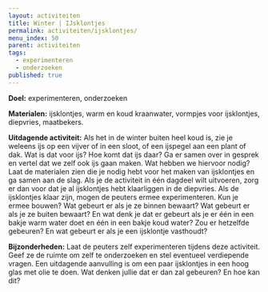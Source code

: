 ```yaml
---
layout: activiteiten
title: Winter | IJsklontjes
permalink: activiteiten/ijsklontjes/
menu_index: 50
parent: activiteiten
tags:
  - experimenteren
  - onderzoeken
published: true
---
```


**Doel:** experimenteren, onderzoeken

<p style="margin-top: 10px;"/>

**Materialen:** ijsklontjes, warm en koud kraanwater, vormpjes voor ijsklontjes, diepvries, maatbekers.

<p style="margin-top: 10px;"/>

**Uitdagende activiteit:** Als het in de winter buiten heel koud is, zie je weleens ijs op een vijver of in een sloot, of een ijspegel aan een plant of dak. Wat is dat voor ijs? Hoe komt dat ijs daar? Ga er samen over in gesprek en vertel dat we zelf ook ijs gaan maken. Wat hebben we hiervoor nodig? Laat de materialen zien die je nodig hebt voor het maken van ijsklontjes en ga samen aan de slag. Als je de activiteit in één dagdeel wilt uitvoeren, zorg er dan voor dat je al ijsklontjes hebt klaarliggen in de diepvries. Als de ijsklontjes klaar zijn, mogen de peuters ermee experimenteren. Kun je ermee bouwen? Wat gebeurt er als je ze binnen bewaart? Wat gebeurt er als je ze buiten bewaart? En wat denk je dat er gebeurt als je er één in een bakje warm water doet en één in een bakje koud water? Zou er hetzelfde gebeuren? En wat gebeurt er als je een ijsklontje vasthoudt?

<p style="margin-top: 10px;"/>

**Bijzonderheden:** Laat de peuters zelf experimenteren tijdens deze activiteit. Geef ze de ruimte om zelf te onderzoeken en stel eventueel verdiepende vragen. Een uitdagende aanvulling is om een paar ijsklontjes in een hoog glas met olie te doen. Wat denken jullie dat er dan zal gebeuren? En hoe kan dit?
